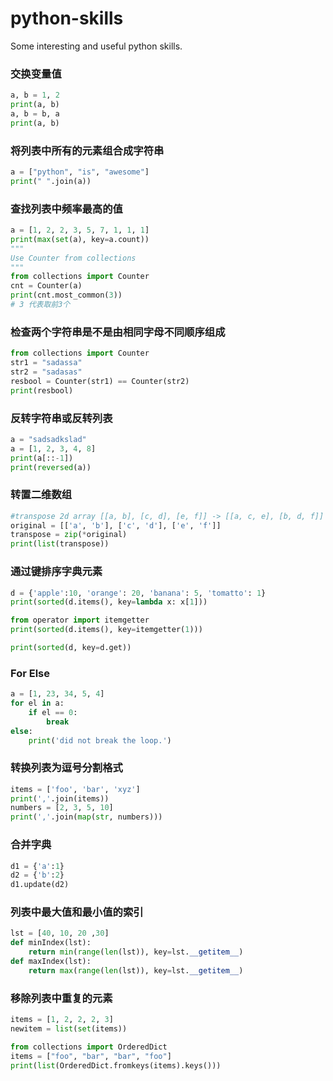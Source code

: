 # python-skills
Some interesting and useful python skills.

### 交换变量值
```python
a, b = 1, 2
print(a, b)
a, b = b, a
print(a, b)
```

### 将列表中所有的元素组合成字符串
```python
a = ["python", "is", "awesome"]
print(" ".join(a))
```

### 查找列表中频率最高的值
```python
a = [1, 2, 2, 3, 5, 7, 1, 1, 1]
print(max(set(a), key=a.count))
"""
Use Counter from collections
"""
from collections import Counter
cnt = Counter(a)
print(cnt.most_common(3))
# 3 代表取前3个
```

### 检查两个字符串是不是由相同字母不同顺序组成
```python
from collections import Counter
str1 = "sadassa"
str2 = "sadasas"
resbool = Counter(str1) == Counter(str2)
print(resbool)
```

### 反转字符串或反转列表
```python
a = "sadsadkslad"
a = [1, 2, 3, 4, 8]
print(a[::-1])
print(reversed(a))
```

### 转置二维数组
```python
#transpose 2d array [[a, b], [c, d], [e, f]] -> [[a, c, e], [b, d, f]]
original = [['a', 'b'], ['c', 'd'], ['e', 'f']]
transpose = zip(*original)
print(list(transpose))
```

### 通过键排序字典元素
```python
d = {'apple':10, 'orange': 20, 'banana': 5, 'tomatto': 1}
print(sorted(d.items(), key=lambda x: x[1]))

from operator import itemgetter
print(sorted(d.items(), key=itemgetter(1)))

print(sorted(d, key=d.get))
```

### For Else
```python
a = [1, 23, 34, 5, 4]
for el in a:
    if el == 0:
        break
else:
    print('did not break the loop.')
```

### 转换列表为逗号分割格式
```python
items = ['foo', 'bar', 'xyz']
print(','.join(items))
numbers = [2, 3, 5, 10]
print(','.join(map(str, numbers)))
```
### 合并字典
```python
d1 = {'a':1}
d2 = {'b':2}
d1.update(d2)
```
### 列表中最大值和最小值的索引
```python
lst = [40, 10, 20 ,30]
def minIndex(lst):
    return min(range(len(lst)), key=lst.__getitem__)
def maxIndex(lst):
    return max(range(len(lst)), key=lst.__getitem__)
```

### 移除列表中重复的元素
```python
items = [1, 2, 2, 2, 3]
newitem = list(set(items))

from collections import OrderedDict
items = ["foo", "bar", "bar", "foo"]
print(list(OrderedDict.fromkeys(items).keys()))
```

